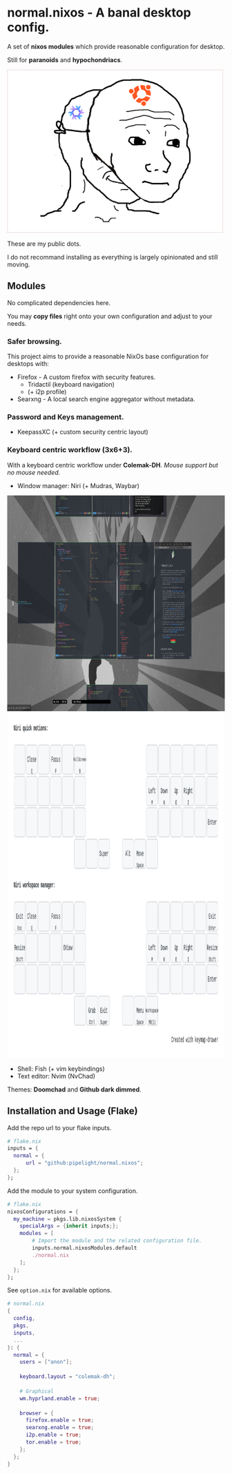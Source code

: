 # normal.nixos - A banal desktop config.

A set of **nixos modules** which provide reasonable configuration
for desktop.

Still for **paranoids** and **hypochondriacs**.

<img src="./public/images/normal.nixos.png" width="500px"/>

These are my public dots.

I do not recommand installing
as everything is largely opinionated
and still moving.

## Modules

No complicated dependencies here.

You may **copy files** right onto your own configuration
and adjust to your needs.

### Safer browsing.

This project aims to provide a reasonable NixOs base configuration
for desktops with:

- Firefox - A custom firefox with security features.
  - Tridactil (keyboard navigation)
  - (+ i2p profile)
- Searxng - A local search engine aggregator without metadata.

### Password and Keys management.

- KeepassXC (+ custom security centric layout)

### Keyboard centric workflow (3x6+3).

With a keyboard centric workflow under **Colemak-DH**.
_Mouse support but no mouse needed._

- Window manager: Niri (+ Mudras, Waybar)

<img src="./public/images/niri.png" height="500px" width="1000px"/>
<img src="./public/images/niri-bindings.svg" height="800px" width="800px"/>

- Shell: Fish (+ vim keybindings)
- Text editor: Nvim (NvChad)

Themes: **Doomchad** and **Github dark dimmed**.

## Installation and Usage (Flake)

Add the repo url to your flake inputs.

```nix
# flake.nix
inputs = {
  normal = {
      url = "github:pipelight/normal.nixos";
  };
};
```

Add the module to your system configuration.

```nix
# flake.nix
nixosConfigurations = {
  my_machine = pkgs.lib.nixosSystem {
    specialArgs = {inherit inputs;};
    modules = [
        # Import the module and the related configuration file.
        inputs.normal.nixosModules.default
        ./normal.nix
    ];
  };
};
```

See `option.nix` for available options.

```nix
# normal.nix
{
  config,
  pkgs,
  inputs,
  ...
}: {
  normal = {
    users = ["anon"];

    keyboard.layout = "colemak-dh";

    # Graphical
    wm.hyprland.enable = true;

    browser = {
      firefox.enable = true;
      searxng.enable = true;
      i2p.enable = true;
      tor.enable = true;
    };
  };
}
```
